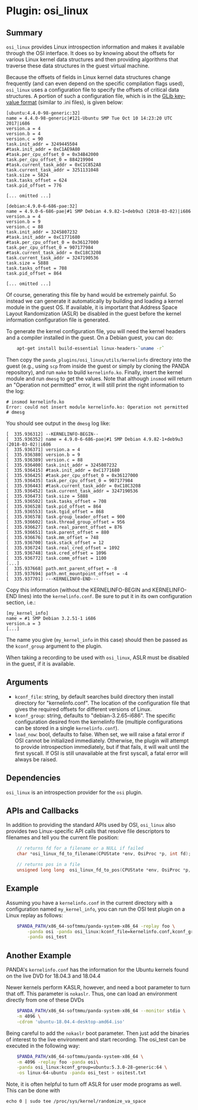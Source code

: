 Plugin: osi_linux
===========

Summary
-------

`osi_linux` provides Linux introspection information and makes it available through the OSI interface. It does so by knowing about the offsets for various Linux kernel data structures and then providing algorithms that traverse these data structures in the guest virtual machine.

Because the offsets of fields in Linux kernel data structures change frequently (and can even depend on the specific compilation flags used), `osi_linux` uses a configuration file to specify the offsets of critical data structures. A portion of such a configuration file, which is in the [GLib key-value format](https://developer.gnome.org/glib/stable/glib-Key-value-file-parser.html) (similar to .ini files), is given below:

    [ubuntu:4.4.0-98-generic:32]
    name = 4.4.0-98-generic|#121-Ubuntu SMP Tue Oct 10 14:23:20 UTC 2017|i686
    version.a = 4
    version.b = 4
    version.c = 90
    task.init_addr = 3249445504
    #task.init_addr = 0xC1AE9A80
    #task.per_cpu_offset_0 = 0x34B42000
    task.per_cpu_offset_0 = 884219904
    #task.current_task_addr = 0xC1C852A8
    task.current_task_addr = 3251131048
    task.size = 5824
    task.tasks_offset = 624
    task.pid_offset = 776

    [... omitted ...]

    [debian:4.9.0-6-686-pae:32]
    name = 4.9.0-6-686-pae|#1 SMP Debian 4.9.82-1+deb9u3 (2018-03-02)|i686
    version.a = 4
    version.b = 9
    version.c = 88
    task.init_addr = 3245807232
    #task.init_addr = 0xC1771680
    #task.per_cpu_offset_0 = 0x36127000
    task.per_cpu_offset_0 = 907177984
    #task.current_task_addr = 0xC18C3208
    task.current_task_addr = 3247190536
    task.size = 5888
    task.tasks_offset = 708
    task.pid_offset = 864

    [... omitted ...]

Of course, generating this file by hand would be extremely painful. So instead we can generate it automatically by building and loading a kernel module in the guest OS.  If available, it is important that Address Space Layout Randomization (ASLR) be disabled in the guest before the kernel information configuration file is generated.

To generate the kernel configuration file, you will need the kernel headers and a compiler installed in the guest. On a Debian guest, you can do:

```sh
    apt-get install build-essential linux-headers-`uname -r`
```

Then copy the `panda_plugins/osi_linux/utils/kernelinfo` directory into the guest (e.g., using `scp` from inside the guest or simply by cloning the PANDA repository), and run `make` to build `kernelinfo.ko`. Finally, insert the kernel module and run `dmesg` to get the values. Note that although `insmod` will return an "Operation not permitted" error, it will still print the right information to the log:

    # insmod kernelinfo.ko
    Error: could not insert module kernelinfo.ko: Operation not permitted
    # dmesg

You should see output in the `dmesg` log like:

    [  335.936312] --KERNELINFO-BEGIN--
    [  335.936352] name = 4.9.0-6-686-pae|#1 SMP Debian 4.9.82-1+deb9u3 (2018-03-02)|i686
    [  335.936371] version.a = 4
    [  335.936380] version.b = 9
    [  335.936389] version.c = 88
    [  335.936400] task.init_addr = 3245807232
    [  335.936415] #task.init_addr = 0xC1771680
    [  335.936425] #task.per_cpu_offset_0 = 0x36127000
    [  335.936435] task.per_cpu_offset_0 = 907177984
    [  335.936443] #task.current_task_addr = 0xC18C3208
    [  335.936452] task.current_task_addr = 3247190536
    [  335.936473] task.size = 5888
    [  335.936502] task.tasks_offset = 708
    [  335.936528] task.pid_offset = 864
    [  335.936553] task.tgid_offset = 868
    [  335.936578] task.group_leader_offset = 900
    [  335.936602] task.thread_group_offset = 956
    [  335.936627] task.real_parent_offset = 876
    [  335.936651] task.parent_offset = 880
    [  335.936676] task.mm_offset = 748
    [  335.936700] task.stack_offset = 12
    [  335.936724] task.real_cred_offset = 1092
    [  335.936748] task.cred_offset = 1096
    [  335.936772] task.comm_offset = 1100
    [...]
    [  335.937668] path.mnt_parent_offset = -8
    [  335.937694] path.mnt_mountpoint_offset = -4
    [  335.937701] ---KERNELINFO-END---

Copy this information (without the KERNELINFO-BEGIN and KERNELINFO-END lines) into the `kernelinfo.conf`. Be sure to put it in its own configuration section, i.e.:

    [my_kernel_info]
    name = #1 SMP Debian 3.2.51-1 i686
    version.a = 3
    [...]

The name you give (`my_kernel_info` in this case) should then be passed as the `kconf_group` argument to the plugin.

When taking a recording to be used with `osi_linux`, ASLR must be disabled in the guest, if it is available.

Arguments
---------

* `kconf_file`: string, by default searches build directory then install directory for "kernelinfo.conf". The location of the configuration file that gives the required offsets for different versions of Linux.
* `kconf_group`: string, defaults to "debian-3.2.65-i686". The specific configuration desired from the kernelinfo file (multiple configurations can be stored in a single `kernelinfo.conf`).
* `load_now`: bool, defaults to false. When set, we will raise a fatal error if OSI cannot be initialized immediately. Otherwise, the plugin will attempt to provide introspection immediately, but if that fails, it will wait until the first syscall. If OSI is still unavailable at the first syscall, a fatal error will always be raised.

Dependencies
------------

`osi_linux` is an introspection provider for the `osi` plugin.

APIs and Callbacks
------------------

In addition to providing the standard APIs used by OSI, `osi_linux` also provides two Linux-specific API calls that resolve file descriptors to filenames and tell you the current file position:

```C
    // returns fd for a filename or a NULL if failed
    char *osi_linux_fd_to_filename(CPUState *env, OsiProc *p, int fd);

    // returns pos in a file
    unsigned long long  osi_linux_fd_to_pos(CPUState *env, OsiProc *p, int fd);
```

Example
-------

Assuming you have a `kernelinfo.conf` in the current directory with a configuration named `my_kernel_info`, you can run the OSI test plugin on a Linux replay as follows:

```bash
    $PANDA_PATH/x86_64-softmmu/panda-system-x86_64 -replay foo \
        -panda osi -panda osi_linux:kconf_file=kernelinfo.conf,kconf_group=my_kernel_info \
        -panda osi_test
```
Another Example
-------

PANDA's `kernelinfo.conf` has the information for the Ubuntu kernels found on the live DVD for 18.04.3 and 18.04.4

Newer kernels perform KASLR, however, and need a boot parameter to turn that off. This parameter is `nokaslr`. Thus, one can load an environment directly from one of these DVDs
```bash
    $PANDA_PATH/x86_64-softmmu/panda-system-x86_64 --monitor stdio \
    -m 4096 \
    -cdrom 'ubuntu-18.04.4-desktop-amd64.iso'
```
Being careful to add the `nokaslr` boot parameter.  Then just add the binaries of interest to the live environment and start recording. The osi_test can be executed in the following way:

```bash
    $PANDA_PATH/x86_64-softmmu/panda-system-x86_64 \
    -m 4096 -replay foo -panda osi\
    -panda osi_linux:kconf_group=ubuntu:5.3.0-28-generic:64 \
    -os linux-64-ubuntu -panda osi_test > ositest.txt
```

Note, it is often helpful to turn off ASLR for user mode programs as well. This can be done with
```
echo 0 | sudo tee /proc/sys/kernel/randomize_va_space
```
